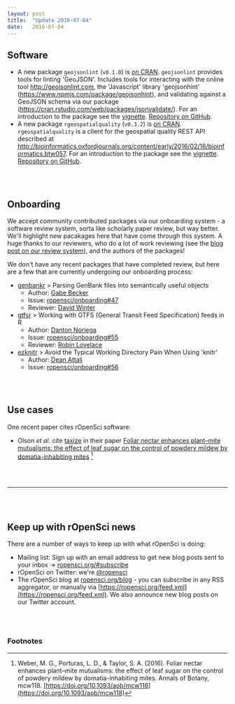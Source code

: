 ```yaml
---
layout: post
title:  "Update 2016-07-04"
date:   2016-07-04
---
```


## Software

* A new package `geojsonlint` (`v0.1.0`) is [on CRAN](https://cran.rstudio.com/web/packages/geojsonlint). `geojsonlint` provides tools for linting 'GeoJSON'. Includes tools for interacting with the online tool <http://geojsonlint.com>, the 'Javascript' library 'geojsonhint' (<https://www.npmjs.com/package/geojsonhint>), and validating against a GeoJSON schema via our package (<https://cran.rstudio.com/web/packages/jsonvalidate/>). For an introduction to the package see the [vignette](https://cran.rstudio.com/web/packages/geojsonlint/vignettes/geojsonlint_vignette.html). [Repository on GitHub][geojsonlint].
* A new package `rgeospatialquality` (`v0.3.2`) is [on CRAN](https://cran.rstudio.com/web/packages/rgeospatialquality). `rgeospatialquality` is a client for the geospatial quality REST API described at <http://bioinformatics.oxfordjournals.org/content/early/2016/02/16/bioinformatics.btw057>. For an introduction to the package see the [vignette](https://cran.rstudio.com/web/packages/rgeospatialquality/vignettes/geospatial-quality-api.html). [Repository on GitHub][rgeospatialquality].

<br><br>

## Onboarding

We accept community contributed packages via our onboarding system - a software review
system, sorta like scholarly paper review, but way better. We'll highlight new pacakages
here that have come through this system. A huge thanks to our reviewers, who
do a lot of work reviewing (see the [blog post on our review system](https://ropensci.org/blog/2016/03/28/software-review)), and the authors of the packages!

We don't have any recent packages that have completed review, but here are a few that are currently undergoing our onboarding process:

* [genbankr][genbankr] > Parsing GenBank files into semantically useful objects
    * Author: [Gabe Becker](https://github.com/gmbecker)
    * Issue: [ropensci/onboarding#47](https://github.com/ropensci/onboarding/issues/47)
    * Reviewer: [David Winter](https://github.com/dwinter)
* [gtfsr][gtfsr] > Working with GTFS (General Transit Feed Specification) feeds in R
    * Author: [Danton Noriega](https://github.com/ultinomics)
    * Issue: [ropensci/onboarding#55](https://github.com/ropensci/onboarding/issues/55)
    * Reviewer: [Robin Lovelace](https://github.com/Robinlovelace)
* [ezknitr][ezknitr] > Avoid the Typical Working Directory Pain When Using 'knitr'
    * Author: [Dean Attali](https://github.com/daattali)
    * Issue: [ropensci/onboarding#56](https://github.com/ropensci/onboarding/issues/56)

<br><br>

## Use cases

One recent paper cites rOpenSci software:

* Olson _et al_. cite [taxize][taxize] in their paper [Foliar nectar enhances plant–mite mutualisms: the effect of leaf sugar on the control of powdery mildew by domatia-inhabiting mites](https://doi.org/10.1093/aob/mcw118) [^1]

<br><br>

-----------------------------

<br><br>

## Keep up with rOpenSci news

There are a number of ways to keep up with what rOpenSci is doing:

* Mailing list: Sign up with an email address to get new blog posts sent to your inbox -> [ropensci.org/#subscribe](https://ropensci.org/#subscribe)
* rOpenSci on Twitter: we're [@ropensci](https://twitter.com/ropensci)
* The rOpenSci blog at [ropensci.org/blog](https://ropensci.org/blog) - you can subscribe in any RSS aggregator, or manually via [https://ropensci.org/feed.xml](https://ropensci.org/feed.xml). We also announce new blog posts on our Twitter account.

[jsonvalidate]: https://github.com/ropenscilabs/jsonvalidate
[rgeospatialquality]: https://github.com/ropenscilabs/rgeospatialquality
[geojsonlint]: https://github.com/ropenscilabs/geojsonlint
[taxize]: https://github.com/ropensci/taxize
[genbankr]: https://github.com/gmbecker/genbankr
[gtfsr]: https://github.com/ropenscilabs/gtfsr
[ezknitr]: https://github.com/daattali/ezknitr

<br><br>

### Footnotes

[^1]: Weber, M. G., Porturas, L. D., & Taylor, S. A. (2016). Foliar nectar enhances plant–mite mutualisms: the effect of leaf sugar on the control of powdery mildew by domatia-inhabiting mites. Annals of Botany, mcw118. [https://doi.org/10.1093/aob/mcw118](https://doi.org/10.1093/aob/mcw118)

